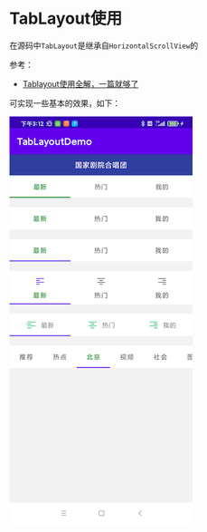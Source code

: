 # TabLayout使用

在源码中`TabLayout`是继承自`HorizontalScrollView`的

参考：

+ [Tablayout使用全解，一篇就够了](https://www.jianshu.com/p/fde38f367019)



可实现一些基本的效果，如下：

![021](https://github.com/winfredzen/Android-Basic/blob/master/UI/images/021.png)



